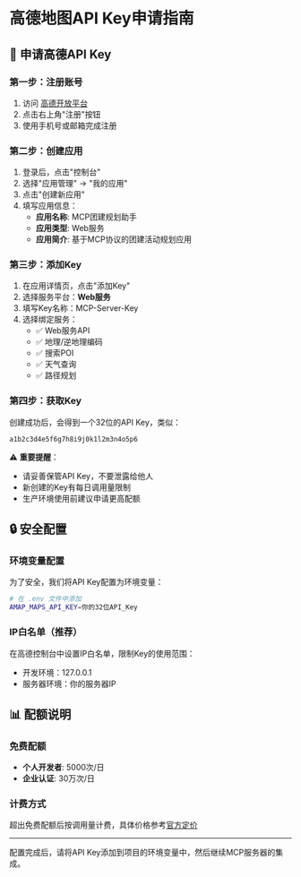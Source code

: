 # 高德地图API Key申请指南

## 🔑 申请高德API Key

### 第一步：注册账号
1. 访问 [高德开放平台](https://lbs.amap.com/)
2. 点击右上角"注册"按钮
3. 使用手机号或邮箱完成注册

### 第二步：创建应用
1. 登录后，点击"控制台"
2. 选择"应用管理" → "我的应用"
3. 点击"创建新应用"
4. 填写应用信息：
   - **应用名称**: MCP团建规划助手
   - **应用类型**: Web服务
   - **应用简介**: 基于MCP协议的团建活动规划应用

### 第三步：添加Key
1. 在应用详情页，点击"添加Key"
2. 选择服务平台：**Web服务**
3. 填写Key名称：MCP-Server-Key
4. 选择绑定服务：
   - ✅ Web服务API
   - ✅ 地理/逆地理编码
   - ✅ 搜索POI
   - ✅ 天气查询
   - ✅ 路径规划

### 第四步：获取Key
创建成功后，会得到一个32位的API Key，类似：
```
a1b2c3d4e5f6g7h8i9j0k1l2m3n4o5p6
```

⚠️ **重要提醒**：
- 请妥善保管API Key，不要泄露给他人
- 新创建的Key有每日调用量限制
- 生产环境使用前建议申请更高配额

## 🔒 安全配置

### 环境变量配置
为了安全，我们将API Key配置为环境变量：

```bash
# 在 .env 文件中添加
AMAP_MAPS_API_KEY=你的32位API_Key
```

### IP白名单（推荐）
在高德控制台中设置IP白名单，限制Key的使用范围：
- 开发环境：127.0.0.1
- 服务器环境：你的服务器IP

## 📊 配额说明

### 免费配额
- **个人开发者**: 5000次/日
- **企业认证**: 30万次/日

### 计费方式
超出免费配额后按调用量计费，具体价格参考[官方定价](https://lbs.amap.com/api/pricing)

---

配置完成后，请将API Key添加到项目的环境变量中，然后继续MCP服务器的集成。 